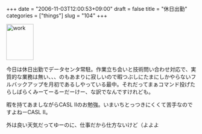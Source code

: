 +++
date = "2006-11-03T12:00:53+09:00"
draft = false
title = "休日出勤"
categories = ["things"]
slug = "104"
+++

<a href="/images/2006/11/200611031158000.jpg" rel="lightbox"  ><img src="/images/2006/11/200611031158000.jpg" alt="work" title="work" width="72" height="96" border="0" /></a>

今日は休日出勤でデータセンタ常駐。作業立ち会いと技術問い合わせ対応で、実質的な業務は無い、、、のもあまりに寂しいので暇つぶしにたまにしかやらないフルバックアップを月初であるしやっている最中。それだってまぁコマンド投げたらしばらくみーてーるーだーけー、な訳でなんですけれども。

暇を持てあましながらCASL IIのお勉強。いまいちとっつきにくくて苦手なのですよねーCASL II。

外は良い天気だってゆーのに、仕事だから仕方ないけど（よよよ

